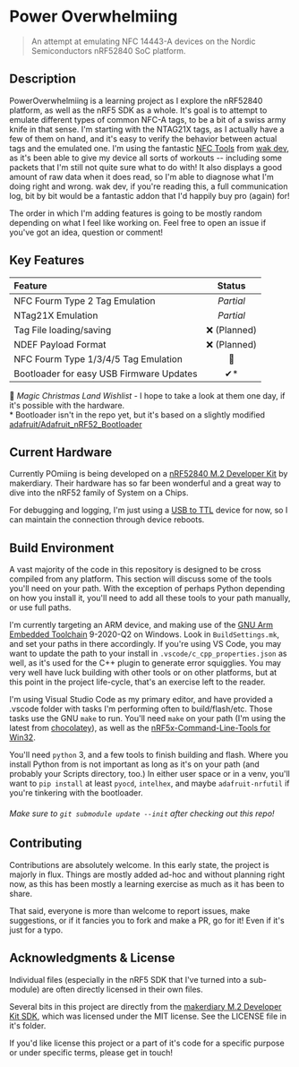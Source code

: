 # Power Overwhelmiing

> An attempt at emulating NFC 14443-A devices on the Nordic Semiconductors nRF52840 SoC platform.

## Description

PowerOverwhelmiing is a learning project as I explore the nRF52840 platform, as well as the nRF5 SDK as a whole. It's goal is to attempt to emulate different types of common NFC-A tags, to be a bit of a swiss army knife in that sense. I'm starting with the NTAG21X tags, as I actually have a few of them on hand, and it's easy to verify the behavior between actual tags and the emulated one. I'm using the fantastic [NFC Tools](https://apps.apple.com/us/app/nfc-tools/id1252962749) from [wak dev](https://www.wakdev.com/), as it's been able to give my device all sorts of workouts -- including some packets that I'm still not quite sure what to do with! It also displays a good amount of raw data when it does read, so I'm able to diagnose what I'm doing right and wrong. wak dev, if you're reading this, a full communication log, bit by bit would be a fantastic addon that I'd happily buy pro (again) for!

The order in which I'm adding features is going to be mostly random depending on what I feel like working on. Feel free to open an issue if you've got an idea, question or comment!

## Key Features

|Feature|Status|
|:-|:-:|
|NFC Fourm Type 2 Tag Emulation|*Partial*|
|NTag21X Emulation|*Partial*|
|Tag File loading/saving|❌ (Planned)|
|NDEF Payload Format|❌ (Planned)|
|NFC Fourm Type 1/3/4/5 Tag Emulation|🎄|
|Bootloader for easy USB Firmware Updates|✔*|

🎄 *Magic Christmas Land Wishlist* - I hope to take a look at them one day, if it's possible with the hardware.  
\* Bootloader isn't in the repo yet, but it's based on a slightly modified [adafruit/Adafruit_nRF52_Bootloader](https://github.com/adafruit/Adafruit_nRF52_Bootloader)


## Current Hardware

Currently POmiing is being developed on a [nRF52840 M.2 Developer Kit](https://store.makerdiary.com/products/nrf52840-m2-developer-kit) by makerdiary. Their hardware has so far been wonderful and a great way to dive into the nRF52 family of System on a Chips.

For debugging and logging, I'm just using a [USB to TTL](https://www.sparkfun.com/products/12977) device for now, so I can maintain the connection through device reboots.

## Build Environment

A vast majority of the code in this repository is designed to be cross compiled from any platform. This section will discuss some of the tools you'll need on your path. With the exception of perhaps Python depending on how you install it, you'll need to add all these tools to your path manually, or use full paths.

 I'm currently targeting an ARM device, and making use of the [GNU Arm Embedded Toolchain](https://developer.arm.com/tools-and-software/open-source-software/developer-tools/gnu-toolchain/gnu-rm/downloads) 9-2020-Q2 on Windows. Look in `BuildSettings.mk`, and set your paths in there accordingly. If you're using VS Code, you may want to update the path to your install in `.vscode/c_cpp_properties.json` as well, as it's used for the C++ plugin to generate error squigglies. You may very well have luck building with other tools or on other platforms, but at this point in the project life-cycle, that's an exercise left to the reader.

I'm using Visual Studio Code as my primary editor, and have provided a .vscode folder with tasks I'm performing often to build/flash/etc. Those tasks use the GNU `make` to run. You'll need `make` on your path (I'm using the latest from [chocolatey](https://chocolatey.org/packages/make)), as well as the [nRF5x-Command-Line-Tools for Win32](https://www.nordicsemi.com/Software-and-Tools/Development-Tools/nRF-Command-Line-Tools/Download#infotabs).

You'll need `python` 3, and a few tools to finish building and flash. Where you install Python from is not important as long as it's on your path (and probably your Scripts directory, too.) In either user space or in a venv, you'll want to `pip install` at least `pyocd`, `intelhex`, and maybe `adafruit-nrfutil` if you're tinkering with the bootloader.

###### Make sure to `git submodule update --init` after checking out this repo!

## Contributing

Contributions are absolutely welcome. In this early state, the project is majorly in flux. Things are mostly added ad-hoc and without planning right now, as this has been mostly a learning exercise as much as it has been to share.

That said, everyone is more than welcome to report issues, make suggestions, or if it fancies you to fork and make a PR, go for it! Even if it's just for a typo.

## Acknowledgments & License

Individual files (especially in the nRF5 SDK that I've turned into a sub-module) are often directly licensed in their own files.

Several bits in this project are directly from the [makerdiary M.2 Developer Kit SDK](https://github.com/makerdiary/nrf52840-m2-devkit), which was licensed under the MIT license. See the LICENSE file in it's folder.

If you'd like license this project or a part of it's code for a specific purpose or under specific terms, please get in touch!
